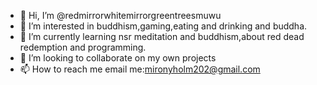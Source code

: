 - 👋 Hi, I’m @redmirrorwhitemirrorgreentreesmuwu
- 👀 I’m interested in buddhism,gaming,eating and drinking and buddha.
- 🌱 I’m currently learning nsr meditation and buddhism,about red dead redemption and programming.
- 💞️ I’m looking to collaborate on my own projects
- 📫 How to reach me email me:mironyholm202@gmail.com

<!---
redmirrorwhitemirrorgreentreesmuwu/redmirrorwhitemirrorgreentreesmuwu is a ✨ special ✨ repository because its `README.md` (this file) appears on your GitHub profile.
You can click the Preview link to take a look at your changes.
--->
